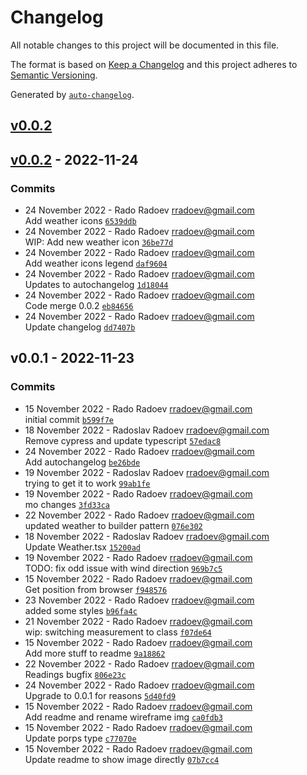 # Changelog

All notable changes to this project will be documented in this file.

The format is based on [Keep a Changelog](https://keepachangelog.com/en/1.0.0/)
and this project adheres to [Semantic Versioning](https://semver.org/spec/v2.0.0.html).

Generated by [`auto-changelog`](https://github.com/CookPete/auto-changelog).

## [v0.0.2](https://github.com/rado-radoev/the-weather-app/compare/v0.0.2...v0.0.2)

## [v0.0.2](https://github.com/rado-radoev/the-weather-app/compare/v0.0.1...v0.0.2) - 2022-11-24

### Commits

- 24 November 2022 - Rado Radoev rradoev@gmail.com <br />Add weather icons [`6539ddb`](https://github.com/rado-radoev/the-weather-app/commit/6539ddbb9f9fd0a5f7adbf2b06171ab2fbc72f67)
- 24 November 2022 - Rado Radoev rradoev@gmail.com <br />WIP: Add new weather icon [`36be77d`](https://github.com/rado-radoev/the-weather-app/commit/36be77ddfa132302849c8fa99a388b699a697624)
- 24 November 2022 - Rado Radoev rradoev@gmail.com <br />Add weather icons legend [`daf9604`](https://github.com/rado-radoev/the-weather-app/commit/daf9604a7fdacf9892b13f06f2f13f2b8cbcc49d)
- 24 November 2022 - Rado Radoev rradoev@gmail.com <br />Updates to autochangelog [`1d18044`](https://github.com/rado-radoev/the-weather-app/commit/1d1804424671c584f9dff33571b1e302f834925d)
- 24 November 2022 - Rado Radoev rradoev@gmail.com <br />Code merge 0.0.2 [`eb84656`](https://github.com/rado-radoev/the-weather-app/commit/eb8465629fa62ccc7d5ab8773e5d7020ccf00b9c)
- 24 November 2022 - Rado Radoev rradoev@gmail.com <br />Update changelog [`dd7407b`](https://github.com/rado-radoev/the-weather-app/commit/dd7407bcc317152db506625ddff95aa42908b950)

## v0.0.1 - 2022-11-23

### Commits

- 15 November 2022 - Rado Radoev rradoev@gmail.com <br />initial commit [`b599f7e`](https://github.com/rado-radoev/the-weather-app/commit/b599f7e743213c042875a7589bf1f413f76863e8)
- 18 November 2022 - Radoslav Radoev rradoev@gmail.com <br />Remove cypress and update typescript [`57edac8`](https://github.com/rado-radoev/the-weather-app/commit/57edac86293a2fdcf4128434c79169fa0404e3d0)
- 24 November 2022 - Rado Radoev rradoev@gmail.com <br />Add autochangelog [`be26bde`](https://github.com/rado-radoev/the-weather-app/commit/be26bdee733ce4288647b343c4bed0e7cce3ec4c)
- 19 November 2022 - Radoslav Radoev rradoev@gmail.com <br />trying to get it to work [`99ab1fe`](https://github.com/rado-radoev/the-weather-app/commit/99ab1fef4de5b95c56a8bd15742a594d63770e86)
- 19 November 2022 - Rado Radoev rradoev@gmail.com <br />mo changes [`3fd33ca`](https://github.com/rado-radoev/the-weather-app/commit/3fd33caa0ede6fdd937922a49fc769cb07d1bd93)
- 22 November 2022 - Rado Radoev rradoev@gmail.com <br />updated weather to builder pattern [`076e302`](https://github.com/rado-radoev/the-weather-app/commit/076e3026c75724c12cb2b6c16b3662c5e47d6e32)
- 18 November 2022 - Radoslav Radoev rradoev@gmail.com <br />Update Weather.tsx [`15200ad`](https://github.com/rado-radoev/the-weather-app/commit/15200add05003530f2c4a0095c73881844fe0e62)
- 19 November 2022 - Rado Radoev rradoev@gmail.com <br />TODO: fix odd issue with wind direction [`969b7c5`](https://github.com/rado-radoev/the-weather-app/commit/969b7c5b220a3b12c0ed216ffe490282cf5592f6)
- 15 November 2022 - Rado Radoev rradoev@gmail.com <br />Get position from browser [`f948576`](https://github.com/rado-radoev/the-weather-app/commit/f9485766f4c246a51c19e201a62e32ce260f0368)
- 23 November 2022 - Rado Radoev rradoev@gmail.com <br />added some styles [`b96fa4c`](https://github.com/rado-radoev/the-weather-app/commit/b96fa4ca8b22e1aa5511e70e5a99dc7711bce489)
- 21 November 2022 - Rado Radoev rradoev@gmail.com <br />wip: switching measurement to class [`f07de64`](https://github.com/rado-radoev/the-weather-app/commit/f07de6490822fbe57b53be131793480534275a1c)
- 15 November 2022 - Rado Radoev rradoev@gmail.com <br />Add more stuff to readme [`9a18862`](https://github.com/rado-radoev/the-weather-app/commit/9a1886291790dce8ea7e1246d7436688998d9a27)
- 22 November 2022 - Rado Radoev rradoev@gmail.com <br />Readings bugfix [`806e23c`](https://github.com/rado-radoev/the-weather-app/commit/806e23cedcede2129287e80dbee9cda955979648)
- 24 November 2022 - Rado Radoev rradoev@gmail.com <br />Upgrade to 0.0.1 for reasons [`5d40fd9`](https://github.com/rado-radoev/the-weather-app/commit/5d40fd992165e15c473d93a8dc7aa3846d865acb)
- 15 November 2022 - Rado Radoev rradoev@gmail.com <br />Add readme and rename wireframe img [`ca0fdb3`](https://github.com/rado-radoev/the-weather-app/commit/ca0fdb3ff7e0504a1af2fdf7652cddd8586e76ab)
- 15 November 2022 - Rado Radoev rradoev@gmail.com <br />Update porps type [`c77070e`](https://github.com/rado-radoev/the-weather-app/commit/c77070ed5027455549317dd0c197f14321aae3dd)
- 15 November 2022 - Rado Radoev rradoev@gmail.com <br />Update readme to show image directly [`07b7cc4`](https://github.com/rado-radoev/the-weather-app/commit/07b7cc407a42d885e41c7ea85b44a10280861134)
